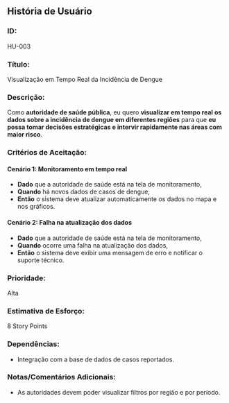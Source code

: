 ## **História de Usuário**

### **ID:**  
HU-003

### **Título:**  
Visualização em Tempo Real da Incidência de Dengue

### **Descrição:**  
Como **autoridade de saúde pública**, eu quero **visualizar em tempo real os dados sobre a incidência de dengue em diferentes regiões** para que **eu possa tomar decisões estratégicas e intervir rapidamente nas áreas com maior risco**.

### **Critérios de Aceitação:**

#### Cenário 1: Monitoramento em tempo real
- **Dado** que a autoridade de saúde está na tela de monitoramento,
- **Quando** há novos dados de casos de dengue,
- **Então** o sistema deve atualizar automaticamente os dados no mapa e nos gráficos.

#### Cenário 2: Falha na atualização dos dados
- **Dado** que a autoridade de saúde está na tela de monitoramento,
- **Quando** ocorre uma falha na atualização dos dados,
- **Então** o sistema deve exibir uma mensagem de erro e notificar o suporte técnico.

### **Prioridade:**  
Alta

### **Estimativa de Esforço:**  
 8 Story Points
 
### **Dependências:**  
- Integração com a base de dados de casos reportados.

### **Notas/Comentários Adicionais:**
- As autoridades devem poder visualizar filtros por região e por período.